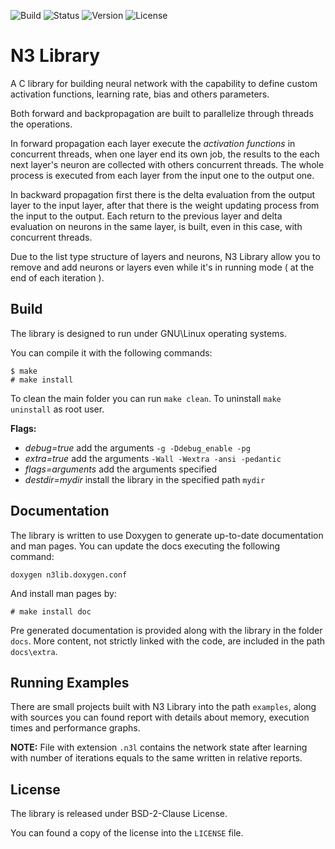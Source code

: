![Build](https://img.shields.io/badge/build-passing-green.svg)
![Status](https://img.shields.io/badge/status-alpha-yellow.svg)
![Version](https://img.shields.io/badge/version-2.0.0-lightgray.svg)
![License](https://img.shields.io/badge/license-BSD--2--Clause-red.svg)

# N3 Library
A C library for building neural network with the capability to define custom activation functions, learning rate, bias and others parameters.

Both forward and backpropagation are built to parallelize through threads the operations.

In forward propagation each layer execute the _activation functions_ in concurrent threads, when one layer end its own job, the results to the each next layer's neuron are collected with others concurrent threads. The whole process is executed from each layer from the input one to the output one.

In backward propagation first there is the delta evaluation from the output layer to the input layer, after that there is the weight updating process from the input to the output. Each return to the previous layer and delta evaluation on neurons in the same layer, is built, even in this case, with concurrent threads.

Due to the list type structure of layers and neurons, N3 Library allow you to remove and add neurons or layers even while it's in running mode ( at the end of each iteration ).

## Build
The library is designed to run under GNU\\Linux operating systems.

You can compile it with the following commands:
```
$ make
# make install
```

To clean the main folder you can run `make clean`.
To uninstall `make uninstall` as root user.

**Flags:**
* _debug=true_ add the arguments `-g -Ddebug_enable -pg`
* _extra=true_ add the arguments `-Wall -Wextra -ansi -pedantic`
* _flags=arguments_ add the arguments specified
* _destdir=mydir_ install the library in the specified path `mydir`

## Documentation

The library is written to use Doxygen to generate up-to-date documentation and man pages.
You can update the docs executing the following command:

```
doxygen n3lib.doxygen.conf
```

And install man pages by:

```
# make install doc
```

Pre generated documentation is provided along with the library in the folder `docs`.
More content, not strictly linked with the code, are included in the path `docs\extra`.

## Running Examples

There are small projects built with N3 Library into the path `examples`, along with sources you can found report with details about memory, execution times and performance graphs.

**NOTE:** File with extension `.n3l` contains the network state after learning with number of iterations equals to the same written in relative reports.

## License
The library is released under BSD-2-Clause License.

You can found a copy of the license into the `LICENSE` file.
